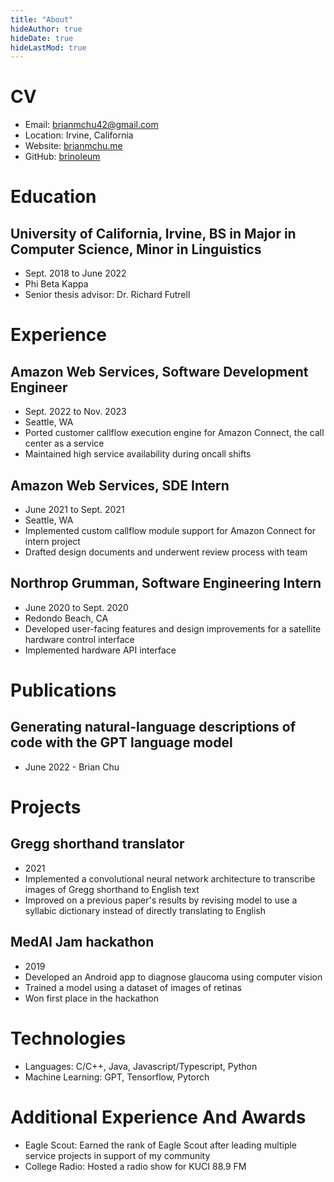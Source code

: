 ```yaml
---
title: "About"
hideAuthor: true
hideDate: true
hideLastMod: true
---
```

# CV

- Email: [brianmchu42@gmail.com](mailto:brianmchu42@gmail.com)
- Location: Irvine, California
- Website: [brianmchu.me](https://brianmchu.me/)
- GitHub: [brinoleum](https://github.com/brinoleum)


# Education

## University of California, Irvine, BS in Major in Computer Science, Minor in Linguistics

- Sept. 2018 to June 2022
- Phi Beta Kappa
- Senior thesis advisor: Dr. Richard Futrell

# Experience

## Amazon Web Services, Software Development Engineer

- Sept. 2022 to Nov. 2023
- Seattle, WA
- Ported customer callflow execution engine for Amazon Connect, the call center as a service
- Maintained high service availability during oncall shifts

## Amazon Web Services, SDE Intern

- June 2021 to Sept. 2021
- Seattle, WA
- Implemented custom callflow module support for Amazon Connect for intern project
- Drafted design documents and underwent review process with team

## Northrop Grumman, Software Engineering Intern

- June 2020 to Sept. 2020
- Redondo Beach, CA
- Developed user-facing features and design improvements for a satellite hardware control interface
- Implemented hardware API interface

# Publications

## Generating natural-language descriptions of code with the GPT language model 
- June 2022 - Brian Chu

# Projects

## Gregg shorthand translator

- 2021
- Implemented a convolutional neural network architecture to transcribe images of Gregg shorthand to English text
- Improved on a previous paper's results by revising model to use a syllabic dictionary instead of directly translating to English

## MedAI Jam hackathon

- 2019
- Developed an Android app to diagnose glaucoma using computer vision
- Trained a model using a dataset of images of retinas
- Won first place in the hackathon

# Technologies

- Languages: C/C++, Java, Javascript/Typescript, Python
- Machine Learning: GPT, Tensorflow, Pytorch
# Additional Experience And Awards

- Eagle Scout: Earned the rank of Eagle Scout after leading multiple service projects in support of my community
- College Radio: Hosted a radio show for KUCI 88.9 FM
